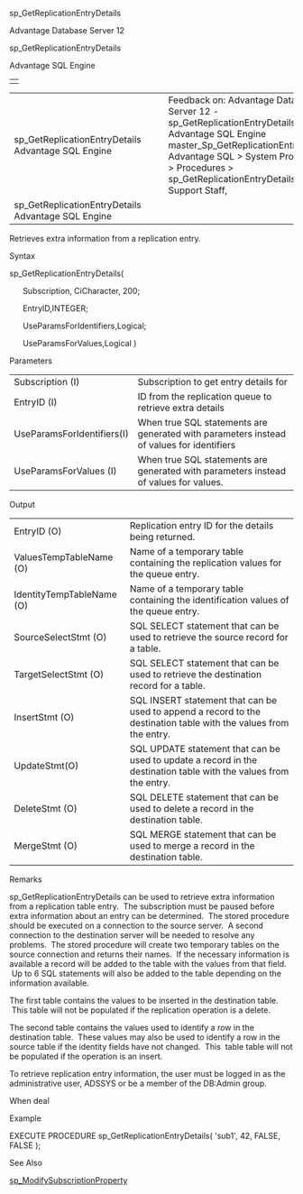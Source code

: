 sp\_GetReplicationEntryDetails




Advantage Database Server 12  

sp\_GetReplicationEntryDetails

Advantage SQL Engine

|  |
| --- |
|  |

|  |  |  |  |  |
| --- | --- | --- | --- | --- |
| sp\_GetReplicationEntryDetails  Advantage SQL Engine |  |  | Feedback on: Advantage Database Server 12 - sp\_GetReplicationEntryDetails Advantage SQL Engine master\_Sp\_GetReplicationEntryDetails Advantage SQL > System Procedures > Procedures > sp\_GetReplicationEntryDetails / Dear Support Staff, |  |
| sp\_GetReplicationEntryDetails  Advantage SQL Engine |  |  |  |  |

Retrieves extra information from a replication entry.

Syntax

sp\_GetReplicationEntryDetails(

      Subscription, CiCharacter, 200;

      EntryID,INTEGER;

      UseParamsForIdentifiers,Logical;

      UseParamsForValues,Logical )

Parameters

|  |  |
| --- | --- |
| Subscription (I) | Subscription to get entry details for |
| EntryID (I) | ID from the replication queue to retrieve extra details |
| UseParamsForIdentifiers(I) | When true SQL statements are generated with parameters instead of values for identifiers |
| UseParamsForValues (I) | When true SQL statements are generated with parameters instead of values for values. |

Output

|  |  |
| --- | --- |
| EntryID (O) | Replication entry ID for the details being returned. |
| ValuesTempTableName (O) | Name of a temporary table containing the replication values for the queue entry. |
| IdentityTempTableName (O) | Name of a temporary table containing the identification values of the queue entry. |
| SourceSelectStmt (O) | SQL SELECT statement that can be used to retrieve the source record for a table. |
| TargetSelectStmt (O) | SQL SELECT statement that can be used to retrieve the destination record for a table. |
| InsertStmt (O) | SQL INSERT statement that can be used to append a record to the destination table with the values from the entry. |
| UpdateStmt(O) | SQL UPDATE statement that can be used to update a record in the destination table with the values from the entry. |
| DeleteStmt (O) | SQL DELETE statement that can be used to delete a record in the destination table. |
| MergeStmt (O) | SQL MERGE statement that can be used to merge a record in the destination table. |

Remarks

sp\_GetReplicationEntryDetails can be used to retrieve extra information from a replication table entry.  The subscription must be paused before extra information about an entry can be determined.  The stored procedure should be executed on a connection to the source server.  A second connection to the destination server will be needed to resolve any problems.  The stored procedure will create two temporary tables on the source connection and returns their names.  If the necessary information is available a record will be added to the table with the values from that field.  Up to 6 SQL statements will also be added to the table depending on the information available.

The first table contains the values to be inserted in the destination table.  This table will not be populated if the replication operation is a delete.

The second table contains the values used to identify a row in the destination table.  These values may also be used to identify a row in the source table if the identity fields have not changed.  This  table table will not be populated if the operation is an insert.

To retrieve replication entry information, the user must be logged in as the administrative user, ADSSYS or be a member of the DB:Admin group.

When deal

Example

EXECUTE PROCEDURE sp\_GetReplicationEntryDetails( 'sub1', 42, FALSE, FALSE );

See Also

[sp\_ModifySubscriptionProperty](master_sp_modifysubscriptionproperty.htm)